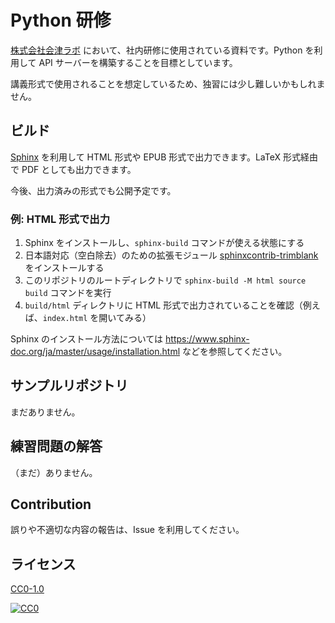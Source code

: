 # Python 研修

[株式会社会津ラボ](https://www.aizulab.com/) において、社内研修に使用されている資料です。Python を利用して API サーバーを構築することを目標としています。

講義形式で使用されることを想定しているため、独習には少し難しいかもしれません。

## ビルド

[Sphinx](https://www.sphinx-doc.org) を利用して HTML 形式や EPUB 形式で出力できます。LaTeX 形式経由で PDF としても出力できます。

今後、出力済みの形式でも公開予定です。

### 例: HTML 形式で出力

1. Sphinx をインストールし、`sphinx-build` コマンドが使える状態にする
2. 日本語対応（空白除去）のための拡張モジュール [sphinxcontrib-trimblank](https://pypi.org/project/sphinxcontrib-trimblank/) をインストールする
3. このリポジトリのルートディレクトリで `sphinx-build -M html source build` コマンドを実行
4. `build/html` ディレクトリに HTML 形式で出力されていることを確認（例えば、`index.html` を開いてみる）

Sphinx のインストール方法については https://www.sphinx-doc.org/ja/master/usage/installation.html などを参照してください。

## サンプルリポジトリ

まだありません。

## 練習問題の解答

（まだ）ありません。

## Contribution

誤りや不適切な内容の報告は、Issue を利用してください。

## ライセンス

[CC0-1.0](LICENSE)

[![CC0](http://i.creativecommons.org/p/zero/1.0/88x31.png "CC0")](http://creativecommons.org/publicdomain/zero/1.0/deed.ja)

